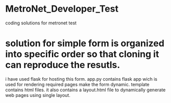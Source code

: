 # MetroNet_Developer_Test
coding solutions for metronet test

# solution for simple form is organized into specific order so that cloning it can reproduce the resutls.

i have used flask for hosting this form. 
app.py contains flask app wich is used for rendering required pages make the form dynamic.
template contains html files. it also contains a layout.html file to dynamically generate web pages using single layout.

